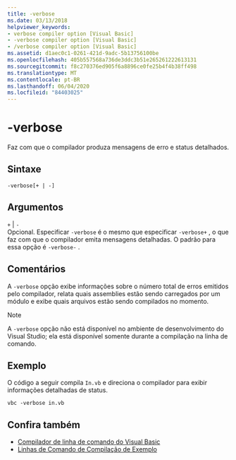```yaml
---
title: -verbose
ms.date: 03/13/2018
helpviewer_keywords:
- verbose compiler option [Visual Basic]
- -verbose compiler option [Visual Basic]
- /verbose compiler option [Visual Basic]
ms.assetid: d1aec0c1-0261-421d-9adc-5b13756100be
ms.openlocfilehash: 405b557568a736de3ddc3b51e265261222613131
ms.sourcegitcommit: f8c270376ed905f6a8896ce0fe25b4f4b38ff498
ms.translationtype: MT
ms.contentlocale: pt-BR
ms.lasthandoff: 06/04/2020
ms.locfileid: "84403025"
---
```

# <a name="-verbose"></a>-verbose
Faz com que o compilador produza mensagens de erro e status detalhados.  
  
## <a name="syntax"></a>Sintaxe  
  
```console  
-verbose[+ | -]  
```  
  
## <a name="arguments"></a>Argumentos  
 `+` &#124; `-`  
 Opcional. Especificar `-verbose` é o mesmo que especificar `-verbose+` , o que faz com que o compilador emita mensagens detalhadas. O padrão para essa opção é `-verbose-` .  
  
## <a name="remarks"></a>Comentários  
 A `-verbose` opção exibe informações sobre o número total de erros emitidos pelo compilador, relata quais assemblies estão sendo carregados por um módulo e exibe quais arquivos estão sendo compilados no momento.  
  
> [!NOTE]
> A `-verbose` opção não está disponível no ambiente de desenvolvimento do Visual Studio; ela está disponível somente durante a compilação na linha de comando.  
  
## <a name="example"></a>Exemplo  
 O código a seguir compila `In.vb` e direciona o compilador para exibir informações detalhadas de status.  
  
```console  
vbc -verbose in.vb  
```  
  
## <a name="see-also"></a>Confira também

- [Compilador de linha de comando do Visual Basic](index.md)
- [Linhas de Comando de Compilação de Exemplo](sample-compilation-command-lines.md)
